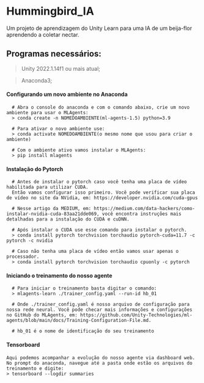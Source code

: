 # Hummingbird_IA
Um projeto de aprendizagem do Unity Learn para uma IA de um beija-flor aprendendo a coletar nectar.

## Programas necessários:
  > Unity 2022.1.14f1 ou mais atual;
  
  > Anaconda3;
  
  #### Configurando um novo ambiente no Anaconda
  ```
    # Abra o console do anaconda e com o comando abaixo, crie um novo ambiente para usar o MLAgents:
    > conda create -n NOMEDOAMBIENTE(ml-agents-1.5) python=3.9
    
    # Para ativar o novo ambiente use:
    > conda activate NOMEDOAMBIENTE(o mesmo nome que usou para criar o ambiente)
    
    # Com o ambiente ativo vamos instalar o MLAgents:
    > pip install mlagents
  ```
  
  #### Instalação do Pytorch
  ```
    # Antes de instalar o pytorch caso você tenha uma placa de vídeo habilitada para utilizar CUDA.
    Então vamos configurar isso primeiro. Você pode verificar sua placa de vídeo no site da NVidia, em: https://developer.nvidia.com/cuda-gpus
    
    # Nesse artigo da MEDIUM, em: https://medium.com/data-hackers/como-instalar-nvidia-cuda-83aa21dde069, você encontra instruções mais detalhadas para a instalação do CUDA e cuDNN.
    
    # Após instalar o CUDA use esse comando para instalar o pytorch.
    > conda install pytorch torchvision torchaudio pytorch-cuda=11.7 -c pytorch -c nvidia
    
    # Caso não tenha uma placa de vídeo então vamos usar apenas o processador.
    > conda install pytorch torchvision torchaudio cpuonly -c pytorch
 ```
  
  #### Iniciando o treinamento do nosso agente
  ```
    # Para iniciar o treinamento basta digitar o comando:
    > mlagents-learn ./trainer_config.yaml --run-id hb_01
    
    # Onde ./trainer_config.yaml é nosso arquivo de configuração para nossa rede neural. Você pode checar mais informações e configurações no GitHub do MLAgents, em: https://github.com/Unity-Technologies/ml-agents/blob/main/docs/Training-Configuration-File.md.
    
    # hb_01 é o nome de identificação do seu treinamento
  ```
  
  #### Tensorboard
  ```
  Aqui podemos acompanhar a evolução do nosso agente via dashboard web. No prompt do anaconda, navegue até a pasta onde estão os arquivos do treinamento e digite:
  > tensorboard --logdir summaries
  ```
